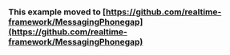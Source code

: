 ### This example moved to [https://github.com/realtime-framework/MessagingPhonegap](https://github.com/realtime-framework/MessagingPhonegap)
